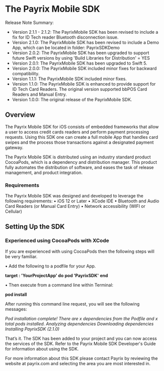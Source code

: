 # The Payrix Mobile SDK
Release Note Summary:
- Version 2.1.1 - 2.1.2: The PayrixMobile SDK has been revised to include a fix for ID Tech reader Bluetooth disconnection issue.
- Version 2.1.0: The PayrixMobile SDK has been revised to include a Demo App, which can be located in folder: PayrixSDKDemo
- Version 2.0.2: The PayrixMobile SDK has been upgraded to support future Swift versions by using 'Build Libraries for Distribution' = YES
- Version 2.0.1: The PayrixMobile SDK has been upgraded to Swift 5.
- Version 2.0.0: The PayrixMobile SDK included minor fixes for backward compatibility.
- Version 1.1.1: The PayrixMobile SDK included minor fixes.
- Version 1.1.0: The PayrixMobile SDK is enhanced to provide support for ID Tech Card Readers.  The original version supported bbPOS Card Readers and Manual Entry.
- Version 1.0.0: The original release of the PayrixMobile SDK.

## Overview

The Payrix Mobile SDK for iOS consists of embedded frameworks that allow a user to access credit cards readers and perform payment processing requests.  Using this SDK one can create a full mobile App that handles card swipes and the process those transactions against a designated payment gateway. 

The Payrix Mobile SDK is distributed using an industry standard product CocoaPods, which is a dependency and distribution manager.  This product fully automates the distribution of software, and eases the task of release management, and product integration.
### Requirements

The Payrix Mobile SDK was designed and developed to leverage the following requirements:
•  iOS 12 or Later
•  XCode IDE
•  Bluetooth and Audio Card Readers (or Manual Card Entry)
•  Network accessibility (WIFI or Cellular)

## Setting Up the SDK
### Experienced using CocoaPods with XCode                   
If you are experienced with using CocoaPods then the following steps will be very familiar.

•  Add the following to a podfile for your App.

**target :  'YourProjectApp' do**
**pod 'PayrixSDK'**
**end**

•  Then execute from a command line within Terminal:

**pod install**

After running this command line request, you will see the following messages:

*Pod installation complete! There are x dependencies from the Podfile and x total pods installed.
Analyzing dependencies
Downloading dependencies
Installing PayrixSDK (2.1.0)*

That’s it.  The SDK has been added to your project and you can now access the services of the SDK.  Refer to the Payrix Mobile SDK Developer's Guide for information about using the SDK.

For more information about this SDK please contact Payrix by reviewing the website at payrix.com and selecting the area you are most interested in.
